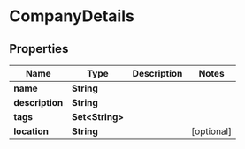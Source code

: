 

# CompanyDetails


## Properties

| Name | Type | Description | Notes |
|------------ | ------------- | ------------- | -------------|
|**name** | **String** |  |  |
|**description** | **String** |  |  |
|**tags** | **Set&lt;String&gt;** |  |  |
|**location** | **String** |  |  [optional] |




